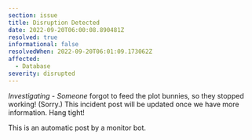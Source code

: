 ```yaml
---
section: issue
title: Disruption Detected
date: 2022-09-20T06:00:08.890481Z
resolved: true
informational: false
resolvedWhen: 2022-09-20T06:01:09.173062Z
affected:
  - Database
severity: disrupted
---
```

*Investigating* - _Someone_ forgot to feed the plot bunnies, so they stopped working! (Sorry.) This incident post will be updated once we have more information. Hang tight!

This is an automatic post by a monitor bot.
        